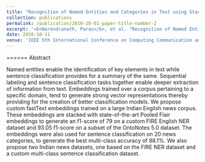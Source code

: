 ```yaml
---
title: "Recognition of Named Entities and Categories in Text using Stacked Embeddings"
collection: publications
permalink: /publication/2010-10-01-paper-title-number-2
excerpt: '<b>Narendranath, Paras</b>, et al. "Recognition of Named Entities and Categories in Text using Stacked Embeddings." 2020 IEEE 5th International Conference on Computing Communication and Automation (ICCCA). IEEE, 2020.'
date: 2020-10-11
venue: 'IEEE 5th International Conference on Computing Communication and Automation (ICCCA)'
---
```


======
Abstract

Named entities enable the identification of key elements in text while sentence classification provides for a summary of the same. Sequential labeling and sentence classification tasks together enable deeper extraction of information from text. Embeddings trained over a corpus pertaining to a specific domain, tend to generate strong vector representations thereby providing for the creation of better classification models. We propose custom fastText embeddings trained on a large Indian English news corpus. These embeddings are stacked with state-of-the-art Pooled Flair embeddings to generate an f1-score of 79 on a custom FIRE English NER dataset and 93.05 f1-score on a subset of the OntoNotes 5.0 dataset. The embeddings were also used for sentence classification on 20 news categories, to generate the best multi-class accuracy of 88.1%. We also propose two Indian news datasets, one based on the FIRE NER dataset and a custom multi-class sentence classification dataset.


